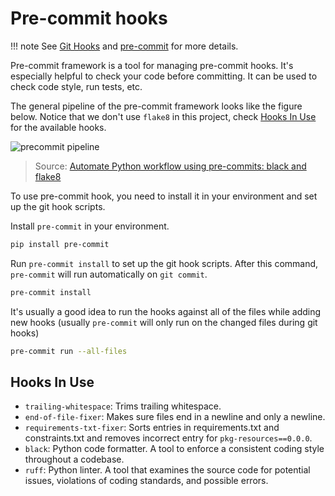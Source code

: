 # Pre-commit hooks

!!! note
    See [Git Hooks](https://git-scm.com/book/en/v2/Customizing-Git-Git-Hooks) and [pre-commit](https://pre-commit.com/) for more details.

Pre-commit framework is a tool for managing pre-commit hooks. It's especially helpful to check your code before committing. It can be used to check code style, run tests, etc.

The general pipeline of the pre-commit framework looks like the figure below. Notice that we don't use `flake8` in this project, check [Hooks In Use](#hooks-in-use) for the available hooks.

![precommit pipeline](https://ljvmiranda921.github.io/assets/png/tuts/precommit_pipeline.png)

> Source: [Automate Python workflow using pre-commits: black and flake8](https://ljvmiranda921.github.io/notebook/2018/06/21/precommits-using-black-and-flake8/)

To use pre-commit hook, you need to install it in your environment and set up the git hook scripts.

Install `pre-commit` in your environment.

```bash
pip install pre-commit
```

Run `pre-commit install` to set up the git hook scripts. After this command, `pre-commit` will run automatically on `git commit`.

```bash
pre-commit install
```

It's usually a good idea to run the hooks against all of the files while adding new hooks (usually `pre-commit` will only run on the changed files during git hooks)

```bash
pre-commit run --all-files
```

## Hooks In Use

- `trailing-whitespace`: Trims trailing whitespace.
- `end-of-file-fixer`: Makes sure files end in a newline and only a newline.
- `requirements-txt-fixer`: Sorts entries in requirements.txt and constraints.txt and removes incorrect entry for `pkg-resources==0.0.0`.
- `black`: Python code formatter. A tool to enforce a consistent coding style throughout a codebase.
- `ruff`: Python linter. A tool that examines the source code for potential issues, violations of coding standards, and possible errors.
